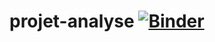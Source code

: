 # projet-analyse  [![Binder](https://mybinder.org/badge_logo.svg)](https://mybinder.org/v2/gh/ramlaKhelifi/projet-analyse/main?filepath=projet.ipynb)

